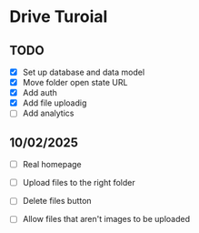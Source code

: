 # Drive Turoial

## TODO

- [x] Set up database and data model 
- [x] Move folder open state URL 
- [x] Add auth
- [x] Add file uploadig 
- [ ] Add analytics

## 10/02/2025

- [ ] Real homepage
- [ ] Upload files to the right folder
- [ ] Delete files button
- [ ] Allow files that aren't images to be uploaded

